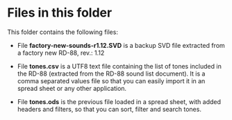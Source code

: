 # Files in this folder

This folder contains the following files:

* File **factory-new-sounds-r1.12.SVD** is a backup SVD file extracted from a factory new RD-88, rev.: 1.12

* File **tones.csv** is a UTF8 text file containing the list of tones included in the RD-88 (extracted from the RD-88 sound list document). It is a comma separated values file so that you can easily import it in an spread sheet or any other application.

* File **tones.ods** is the previous file loaded in a spread sheet, with added headers and filters, so that you can sort, filter and search tones.

